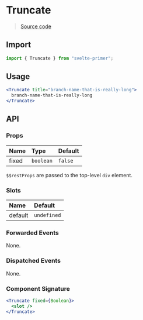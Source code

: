 # Truncate

> [Source code](../src/Truncate.svelte)

## Import

```js
import { Truncate } from "svelte-primer";
```

## Usage

```jsx
<Truncate title="branch-name-that-is-really-long">
  branch-name-that-is-really-long
</Truncate>
```

## API

### Props

| Name  | Type      | Default |
| :---- | :-------- | :------ |
| fixed | `boolean` | `false` |

`$$restProps` are passed to the top-level `div` element.

### Slots

| Name    | Default     |
| :------ | :---------- |
| default | `undefined` |

### Forwarded Events

None.

### Dispatched Events

None.

### Component Signature

```jsx
<Truncate fixed={Boolean}>
  <slot />
</Truncate>
```
